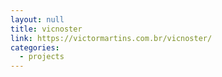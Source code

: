 ```yaml
---
layout: null
title: vicnoster
link: https://victormartins.com.br/vicnoster/
categories:
  - projects
---
```

